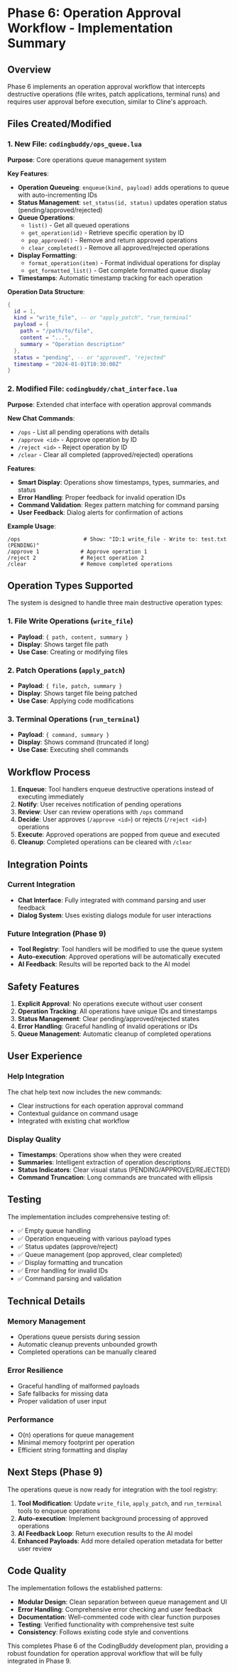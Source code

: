 # Phase 6: Operation Approval Workflow - Implementation Summary

## Overview
Phase 6 implements an operation approval workflow that intercepts destructive operations (file writes, patch applications, terminal runs) and requires user approval before execution, similar to Cline's approach.

## Files Created/Modified

### 1. New File: `codingbuddy/ops_queue.lua`
**Purpose**: Core operations queue management system

**Key Features**:
- **Operation Queueing**: `enqueue(kind, payload)` adds operations to queue with auto-incrementing IDs
- **Status Management**: `set_status(id, status)` updates operation status (pending/approved/rejected)
- **Queue Operations**:
  - `list()` - Get all queued operations
  - `get_operation(id)` - Retrieve specific operation by ID
  - `pop_approved()` - Remove and return approved operations
  - `clear_completed()` - Remove all approved/rejected operations
- **Display Formatting**:
  - `format_operation(item)` - Format individual operations for display
  - `get_formatted_list()` - Get complete formatted queue display
- **Timestamps**: Automatic timestamp tracking for each operation

**Operation Data Structure**:
```lua
{
  id = 1,
  kind = "write_file", -- or "apply_patch", "run_terminal"
  payload = {
    path = "/path/to/file",
    content = "...",
    summary = "Operation description"
  },
  status = "pending", -- or "approved", "rejected"
  timestamp = "2024-01-01T10:30:00Z"
}
```

### 2. Modified File: `codingbuddy/chat_interface.lua`
**Purpose**: Extended chat interface with operation approval commands

**New Chat Commands**:
- `/ops` - List all pending operations with details
- `/approve <id>` - Approve operation by ID
- `/reject <id>` - Reject operation by ID  
- `/clear` - Clear all completed (approved/rejected) operations

**Features**:
- **Smart Display**: Operations show timestamps, types, summaries, and status
- **Error Handling**: Proper feedback for invalid operation IDs
- **Command Validation**: Regex pattern matching for command parsing
- **User Feedback**: Dialog alerts for confirmation of actions

**Example Usage**:
```
/ops                    # Show: "ID:1 write_file - Write to: test.txt (PENDING)"
/approve 1             # Approve operation 1
/reject 2              # Reject operation 2
/clear                 # Remove completed operations
```

## Operation Types Supported

The system is designed to handle three main destructive operation types:

### 1. File Write Operations (`write_file`)
- **Payload**: `{ path, content, summary }`
- **Display**: Shows target file path
- **Use Case**: Creating or modifying files

### 2. Patch Operations (`apply_patch`)  
- **Payload**: `{ file, patch, summary }`
- **Display**: Shows target file being patched
- **Use Case**: Applying code modifications

### 3. Terminal Operations (`run_terminal`)
- **Payload**: `{ command, summary }`
- **Display**: Shows command (truncated if long)
- **Use Case**: Executing shell commands

## Workflow Process

1. **Enqueue**: Tool handlers enqueue destructive operations instead of executing immediately
2. **Notify**: User receives notification of pending operations
3. **Review**: User can review operations with `/ops` command
4. **Decide**: User approves (`/approve <id>`) or rejects (`/reject <id>`) operations
5. **Execute**: Approved operations are popped from queue and executed
6. **Cleanup**: Completed operations can be cleared with `/clear`

## Integration Points

### Current Integration
- **Chat Interface**: Fully integrated with command parsing and user feedback
- **Dialog System**: Uses existing dialogs module for user interactions

### Future Integration (Phase 9)
- **Tool Registry**: Tool handlers will be modified to use the queue system
- **Auto-execution**: Approved operations will be automatically executed
- **AI Feedback**: Results will be reported back to the AI model

## Safety Features

1. **Explicit Approval**: No operations execute without user consent
2. **Operation Tracking**: All operations have unique IDs and timestamps
3. **Status Management**: Clear pending/approved/rejected states
4. **Error Handling**: Graceful handling of invalid operations or IDs
5. **Queue Management**: Automatic cleanup of completed operations

## User Experience

### Help Integration
The chat help text now includes the new commands:
- Clear instructions for each operation approval command
- Contextual guidance on command usage
- Integrated with existing chat workflow

### Display Quality
- **Timestamps**: Operations show when they were created
- **Summaries**: Intelligent extraction of operation descriptions
- **Status Indicators**: Clear visual status (PENDING/APPROVED/REJECTED)
- **Command Truncation**: Long commands are truncated with ellipsis

## Testing

The implementation includes comprehensive testing of:
- ✅ Empty queue handling
- ✅ Operation enqueueing with various payload types
- ✅ Status updates (approve/reject)
- ✅ Queue management (pop approved, clear completed)
- ✅ Display formatting and truncation
- ✅ Error handling for invalid IDs
- ✅ Command parsing and validation

## Technical Details

### Memory Management
- Operations queue persists during session
- Automatic cleanup prevents unbounded growth
- Completed operations can be manually cleared

### Error Resilience  
- Graceful handling of malformed payloads
- Safe fallbacks for missing data
- Proper validation of user input

### Performance
- O(n) operations for queue management
- Minimal memory footprint per operation
- Efficient string formatting and display

## Next Steps (Phase 9)

The operations queue is now ready for integration with the tool registry:

1. **Tool Modification**: Update `write_file`, `apply_patch`, and `run_terminal` tools to enqueue operations
2. **Auto-execution**: Implement background processing of approved operations  
3. **AI Feedback Loop**: Return execution results to the AI model
4. **Enhanced Payloads**: Add more detailed operation metadata for better user review

## Code Quality

The implementation follows the established patterns:
- **Modular Design**: Clean separation between queue management and UI
- **Error Handling**: Comprehensive error checking and user feedback
- **Documentation**: Well-commented code with clear function purposes
- **Testing**: Verified functionality with comprehensive test suite
- **Consistency**: Follows existing code style and conventions

This completes Phase 6 of the CodingBuddy development plan, providing a robust foundation for operation approval workflow that will be fully integrated in Phase 9.
